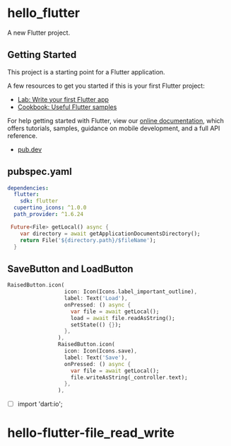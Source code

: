 # hello_flutter

A new Flutter project.

## Getting Started

This project is a starting point for a Flutter application.

A few resources to get you started if this is your first Flutter project:

- [Lab: Write your first Flutter app](https://flutter.dev/docs/get-started/codelab)
- [Cookbook: Useful Flutter samples](https://flutter.dev/docs/cookbook)

For help getting started with Flutter, view our
[online documentation](https://flutter.dev/docs), which offers tutorials,
samples, guidance on mobile development, and a full API reference.

- [pub.dev](https://pub.dev/packages/path_provider)

## pubspec.yaml

```yaml
dependencies:
  flutter:
    sdk: flutter
  cupertino_icons: ^1.0.0
  path_provider: ^1.6.24
```

```dart
 Future<File> getLocal() async {
    var directory = await getApplicationDocumentsDirectory();
    return File('${directory.path}/$fileName');
  }
```

## SaveButton and LoadButton

```dart
RaisedButton.icon(
                  icon: Icon(Icons.label_important_outline),
                  label: Text('Load'),
                  onPressed: () async {
                    var file = await getLocal();
                    load = await file.readAsString();
                    setState(() {});
                  },
                ),
                RaisedButton.icon(
                  icon: Icon(Icons.save),
                  label: Text('Save'),
                  onPressed: () async {
                    var file = await getLocal();
                    file.writeAsString(_controller.text);
                  },
                ),
```

- [ ] import 'dart:io';
# hello-flutter-file_read_write
